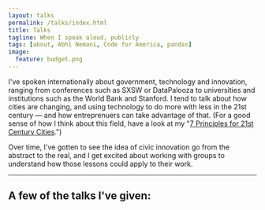 ```yaml
---
layout: talks
permalink: /talks/index.html
title: Talks
tagline: When I speak aloud, publicly
tags: [about, Abhi Nemani, Code for America, pandas]
image:
  feature: budget.png
---
```


<p>I've spoken internationally about government, technology and innovation, ranging from conferences such as SXSW or DataPalooza to universities and institutions such as the World Bank and Stanford. I tend to talk about how cities are changing, and using technology to do more with less in the 21st century &#8212; and how entreprenuers can take advantage of that. (For a good sense of how I think about this field, have a look at my "<a href="govtech.com/data/7-Tactics-for-21st-Century-Cities.html">7 Principles for 21st Century Cities</a>.")</p> 
<p>Over time, I've gotten to see the idea of civic innovation go from the abstract to the real, and I get excited about working with groups to understand how those lessons could apply to their work. </p>

<hr>
<a name="#talks"></a>

## A few of the talks I've given: ##
